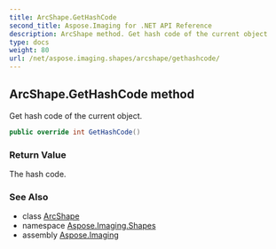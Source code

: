 ```yaml
---
title: ArcShape.GetHashCode
second_title: Aspose.Imaging for .NET API Reference
description: ArcShape method. Get hash code of the current object
type: docs
weight: 80
url: /net/aspose.imaging.shapes/arcshape/gethashcode/
---
```

## ArcShape.GetHashCode method

Get hash code of the current object.

```csharp
public override int GetHashCode()
```

### Return Value

The hash code.

### See Also

* class [ArcShape](../)
* namespace [Aspose.Imaging.Shapes](../../arcshape/)
* assembly [Aspose.Imaging](../../../)


